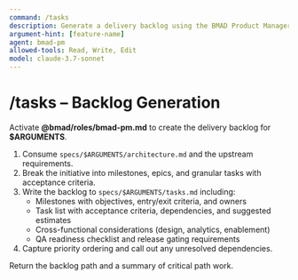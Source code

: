 ```yaml
---
command: /tasks
description: Generate a delivery backlog using the BMAD Product Manager.
argument-hint: [feature-name]
agent: bmad-pm
allowed-tools: Read, Write, Edit
model: claude-3.7-sonnet
---
```


# /tasks – Backlog Generation

Activate **@bmad/roles/bmad-pm.md** to create the delivery backlog for **$ARGUMENTS**.

1. Consume `specs/$ARGUMENTS/architecture.md` and the upstream requirements.
2. Break the initiative into milestones, epics, and granular tasks with acceptance criteria.
3. Write the backlog to `specs/$ARGUMENTS/tasks.md` including:
   - Milestones with objectives, entry/exit criteria, and owners
   - Task list with acceptance criteria, dependencies, and suggested estimates
   - Cross-functional considerations (design, analytics, enablement)
   - QA readiness checklist and release gating requirements
4. Capture priority ordering and call out any unresolved dependencies.

Return the backlog path and a summary of critical path work.
